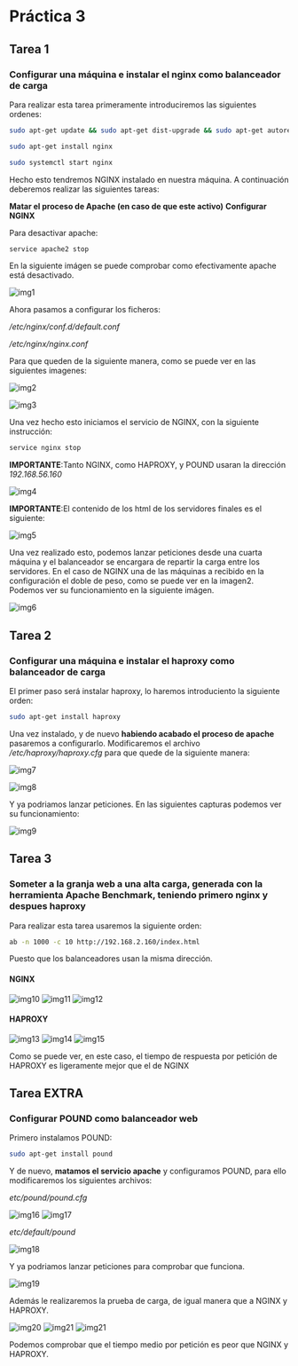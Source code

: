 # Práctica 3
## Tarea 1
### Configurar una máquina e instalar el nginx como balanceador de carga
Para realizar esta tarea primeramente introduciremos las siguientes ordenes:
```bash
sudo apt-get update && sudo apt-get dist-upgrade && sudo apt-get autoremove

sudo apt-get install nginx

sudo systemctl start nginx

```

Hecho esto tendremos NGINX instalado en nuestra máquina. A continuación deberemos realizar las siguientes tareas:

**Matar el proceso de Apache (en caso de que este activo)**
**Configurar NGINX**

Para desactivar apache:

```bash
service apache2 stop
```

En la siguiente imágen se puede comprobar como efectivamente apache está desactivado.


![img1](https://github.com/NonoK32/SWAP1718/blob/master/P3/servicios.png)

Ahora pasamos a configurar los ficheros:

*/etc/nginx/conf.d/default.conf*

*/etc/nginx/nginx.conf*

Para que queden de la siguiente manera, como se puede ver en las siguientes imagenes:

![img2](https://github.com/NonoK32/SWAP1718/blob/master/P3/conf1Nginx.png)

![img3](https://github.com/NonoK32/SWAP1718/blob/master/P3/confNGINX2.png)

Una vez hecho esto iniciamos el servicio de NGINX, con la siguiente instrucción:

```bash
service nginx stop
```

**IMPORTANTE**:Tanto NGINX, como HAPROXY, y POUND usaran la dirección *192.168.56.160*

![img4](https://github.com/NonoK32/SWAP1718/blob/master/P3/ifconfigNGINX.png)

**IMPORTANTE**:El contenido de los html de los servidores finales es el siguiente:

![img5](https://github.com/NonoK32/SWAP1718/blob/master/P3/htmls.png)

Una vez realizado esto, podemos lanzar peticiones desde una cuarta máquina y el balanceador se encargara de repartir la carga entre los servidores. En el caso de NGINX una de las máquinas a recibido en la configuración el doble de peso, como se puede ver en la imagen2.
Podemos ver su funcionamiento en la siguiente imágen.

![img6](https://github.com/NonoK32/SWAP1718/blob/master/P3/peticionesNGINX.png)

## Tarea 2
### Configurar una máquina e instalar el haproxy como balanceador de carga

El primer paso será instalar haproxy, lo haremos introduciento la siguiente orden:

```bash
sudo apt-get install haproxy
```

Una vez instalado, y de nuevo **habiendo acabado el proceso de apache** pasaremos a configurarlo.
Modificaremos el archivo */etc/haproxy/haproxy.cfg* para que quede de la siguiente manera:

![img7](https://github.com/NonoK32/SWAP1718/blob/master/P3/confHAPROXY.png)

![img8](https://github.com/NonoK32/SWAP1718/blob/master/P3/confHAPROXY2.png)

Y ya podriamos lanzar peticiones. En las siguientes capturas podemos ver su funcionamiento:

![img9](https://github.com/NonoK32/SWAP1718/blob/master/P3/peticionesHAPROXY.png)

## Tarea 3
### Someter a la granja web a una alta carga, generada con la herramienta Apache Benchmark, teniendo primero nginx y despues haproxy

Para realizar esta tarea usaremos la siguiente orden:

```bash
ab -n 1000 -c 10 http://192.168.2.160/index.html
```

Puesto que los balanceadores usan la misma dirección.

#### NGINX

![img10](https://github.com/NonoK32/SWAP1718/blob/master/P3/abNGINX.png)
![img11](https://github.com/NonoK32/SWAP1718/blob/master/P3/abNGINX2.png)
![img12](https://github.com/NonoK32/SWAP1718/blob/master/P3/abNGINX3.png)

#### HAPROXY

![img13](https://github.com/NonoK32/SWAP1718/blob/master/P3/abHAPROXY.png)
![img14](https://github.com/NonoK32/SWAP1718/blob/master/P3/abHAPROXY2.png)
![img15](https://github.com/NonoK32/SWAP1718/blob/master/P3/abHAPROXY3.png)

Como se puede ver, en este caso, el tiempo de respuesta por petición de HAPROXY es ligeramente mejor que el de NGINX

## Tarea EXTRA
### Configurar POUND como balanceador web

Primero instalamos POUND:

```bash
sudo apt-get install pound
```
Y de nuevo, **matamos el servicio apache** y configuramos POUND, para ello modificaremos los siguientes archivos:

*etc/pound/pound.cfg*

![img16](https://github.com/NonoK32/SWAP1718/blob/master/P3/confPOUND.png)
![img17](https://github.com/NonoK32/SWAP1718/blob/master/P3/confPOUND2.png)

*etc/default/pound*

![img18](https://github.com/NonoK32/SWAP1718/blob/master/P3/defaultPOUND.png)

Y ya podriamos lanzar peticiones para comprobar que funciona.

![img19](https://github.com/NonoK32/SWAP1718/blob/master/P3/peticionesPOUND.png)

Además le realizaremos la prueba de carga, de igual manera que a NGINX y HAPROXY.

![img20](https://github.com/NonoK32/SWAP1718/blob/master/P3/confPOUND.png)
![img21](https://github.com/NonoK32/SWAP1718/blob/master/P3/confPOUND2.png)
![img21](https://github.com/NonoK32/SWAP1718/blob/master/P3/confPOUND3.png)

Podemos comprobar que el tiempo medio por petición es peor que NGINX y HAPROXY.


